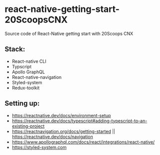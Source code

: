 # react-native-getting-start-20ScoopsCNX
Source code of React-Native getting start with 20Scoops CNX

## Stack:
 - React-native CLI
 - Typscript
 - Apollo GraphQL
 - React-native-navigation
 - Styled-system
 - Redux-toolkit

## Setting up:
 - https://reactnative.dev/docs/environment-setup
 - https://reactnative.dev/docs/typescript#adding-typescript-to-an-existing-project
 - https://reactnavigation.org/docs/getting-started || https://reactnative.dev/docs/navigation
 - https://www.apollographql.com/docs/react/integrations/react-native/
 - https://styled-system.com
